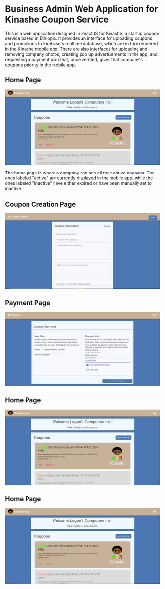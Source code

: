 # Business Admin Web Application for Kinashe Coupon Service

This is a web application designed in ReactJS for Kinashe, a startup coupon service based in Ethiopia.
It provides an interface for uploading coupons and promotions to Firebase's realtime database, which
are in turn rendered in the Kinashe mobile app. There are also interfaces for uploading and removing
company photos, creating pop up advertisements in the app, and requesting a payment plan that, once
verified, gives that company's coupons priority in the mobile app.

## Home Page
![Kinashe Home Page](/displayScreenshots/Homepage.PNG)

The home page is where a company can see all their active coupons. The ones labeled "active" are currently
displayed in the mobile app, while the ones labeled "inactive" have either expired or have been manually set 
to inactive

## Coupon Creation Page
![Kinashe Home Page](/displayScreenshots/CouponCreator.PNG)

## Payment Page
![Kinashe Home Page](/displayScreenshots/Payment.PNG)

## Home Page
![Kinashe Home Page](/displayScreenshots/Homepage.PNG)

## Home Page
![Kinashe Home Page](/displayScreenshots/Homepage.PNG)

